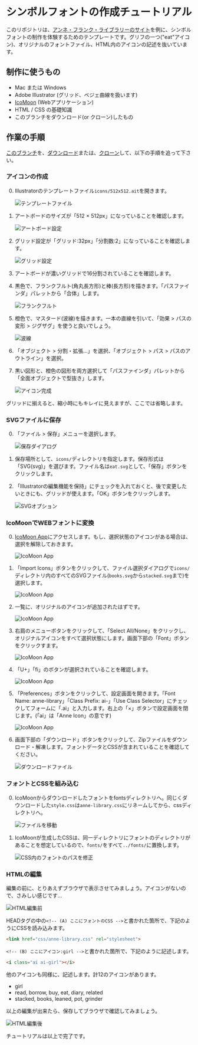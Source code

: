 シンボルフォントの作成チュートリアル
=====================

このリポジトリは、[アンネ・フランク・ライブラリーのサイト](http://annelibrary.github.io/)を例に、シンボルフォントの制作を体験するためのテンプレートです。グリフの一つ("eat"アイコン)、オリジナルのフォントファイル、HTML内のアイコンの記述を抜いています。


## 制作に使うもの

- Mac または Windows
- Adobe Illustrator (グリッド、ベジェ曲線を扱います)
- [IcoMoon](http://icomoon.io/) (Webアプリケーション)
- HTML / CSS の基礎知識
- このブランチをダウンロード(or クローン)したもの


## 作業の手順

[このブランチ](https://github.com/AnneLibrary/annelibrary.github.io/tree/template)を、[ダウンロード](https://github.com/AnneLibrary/annelibrary.github.io/archive/template.zip)または、[クローン](github-mac://openRepo/https://github.com/AnneLibrary/annelibrary.github.io)して、以下の手順を追って下さい。


### アイコンの作成

0. Illustratorのテンプレートファイル`icons/512x512.ait`を開きます。

	![テンプレートファイル](images/illustrator-template.png)
	
0. アートボードのサイズが「512 × 512px」になっていることを確認します。

	![アートボード設定](images/illustrator-artboard.png)
	
0. グリッド設定が「グリッド:32px」「分割数:2」になっていることを確認します。

	![グリッド設定](images/illustrator-grid.png)
	
0. アートボードが濃いグリッドで16分割されていることを確認します。

0. 黒色で、フランクフルト(角丸長方形)と棒(長方形)を描きます。「パスファインダ」パレットから「合体」します。

	![フランクフルト](images/eat-icon-1.png)
	
0. 橙色で、マスタード(波線)を描きます。一本の直線を引いて、「効果 > パスの変形 > ジグザグ」を使うと良いでしょう。

	![波線](images/eat-icon-2.png)
	
0. 「オブジェクト > 分割・拡張...」を選択、「オブジェクト > パス > パスのアウトライン」を選択。

0. 黒い図形と、橙色の図形を両方選択して「パスファインダ」パレットから「全面オブジェクトで型抜き」します。

	![アイコン完成](images/eat-icon-3.png)

グリッドに揃えると、縮小時にもキレイに見えますが、ここでは省略します。


### SVGファイルに保存

0. 「ファイル > 保存」メニューを選択します。

	![保存ダイアログ](images/save-directory.png)
	
0. 保存場所として、`icons/`ディレクトリを指定します。保存形式は「SVG(svg)」を選びます。ファイル名は`eat.svg`として、「保存」ボタンをクリックします。

0. 「Illustratorの編集機能を保持」にチェックを入れておくと、後で変更したいときにも、グリッドが使えます。「OK」ボタンをクリックします。

	![SVGオプション](images/save-svg-option.png)


### IcoMoonでWEBフォントに変換

0. [IcoMoon App](http://icomoon.io/app/)にアクセスします。もし、選択状態のアイコンがある場合は、選択を解除しておきます。

	![IcoMoon App](images/icomoon-1.png)
	
0. 「Import Icons」ボタンをクリックして、ファイル選択ダイアログで`icons/`ディレクトリ内のすべてのSVGファイル(`books.svg`から`stacked.svg`まで)を選択します。

	![IcoMoon App](images/icomoon-2.png)
	
0. 一覧に、オリジナルのアイコンが追加されたはずです。

	![IcoMoon App](images/icomoon-3.png)
	
0. 右肩のメニューボタンをクリックして、「Select All/None」をクリックし、オリジナルアイコンをすべて選択状態にします。画面下部の「Font」ボタンをクリックすます。

	![IcoMoon App](images/icomoon-4.png)
	
0. 「U+」「fi」のボタンが選択されていることを確認します。

	![IcoMoon App](images/icomoon-5.png)
	
0. 「Preferences」ボタンをクリックして、設定画面を開きます。「Font Name: anne-library」「Class Prefix: ai-」「Use Class Selector」にチェックしてフォームに「.ai」と入力します。右上の「×」ボタンで設定画面を閉じます。(「ai」は「Anne Icon」の意です)

	![IcoMoon App](images/icomoon-6.png)
	
0. 画面下部の「ダウンロード」ボタンをクリックして、Zipファイルをダウンロード・解凍します。フォントデータとCSSが含まれていることを確認してください。

	![ダウンロードファイル](images/icomoon-7.png)


### フォントとCSSを組み込む

0. IcoMoonからダウンロードしたフォントをfontsディレクトリへ。同じくダウンロードした`style.css`は`anne-library.css`にリネームしてから、cssディレクトリへ。

	![ファイルを移動](images/move.png)
	
0. IcoMoonが生成したCSSは、同一ディレクトリにフォントのディレクトリがあることを想定しているので、`fonts/`をすべて`../fonts/`に置換します。

	![CSS内のフォントのパスを修正](images/modify-font-path.png)


### HTMLの編集

編集の前に、とりあえずブラウザで表示させてみましょう。アイコンがないので、さみしい感じです...

![HTML編集前](images/before-editing.png)

HEADタグの中の`<!-- (A) ここにフォントのCSS -->`と書かれた箇所で、下記のようにCSSを読み込みます。

```html
<link href="css/anne-library.css" rel="stylesheet">
```

`<!-- (B) ここにアイコン:girl -->`と書かれた箇所で、下記のように記述します。

```html
<i class="ai ai-girl"></i>
```

他のアイコンも同様に、記述します。計12のアイコンがあります。

- girl
- read, borrow, buy, eat, diary, related
- stacked, books, leaned, pot, grinder

以上の編集が出来たら、保存してブラウザで確認してみましょう。

![HTML編集後](images/after-editing.png)

チュートリアルは以上で完了です。
